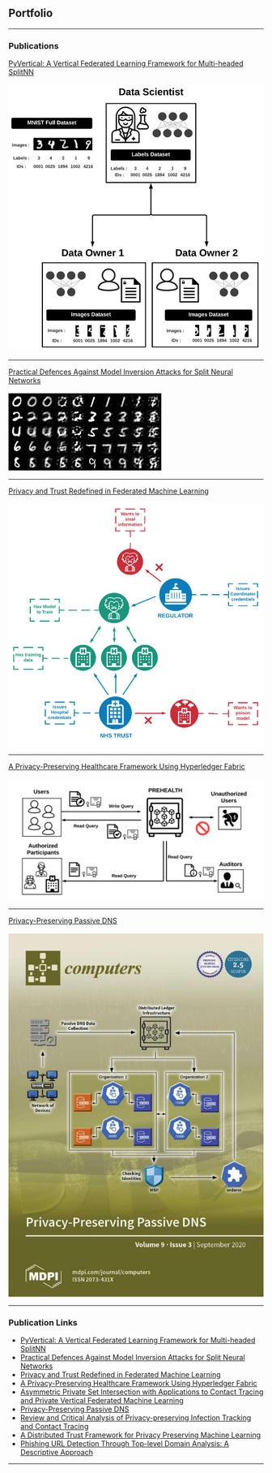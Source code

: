 ## Portfolio

---

### Publications 

[PyVertical: A Vertical Federated Learning Framework for Multi-headed SplitNN](/pyvertical)
<br/><br/>
<picture>
    <source type="images/webp" srcset="/images/PyVertical_architecture.webp" />
    <source type="images/png" srcset="/images/PyVertical_architecture.png" />
    <img class="z-depth-1" src="/images/PyVertical_architecture.png" alt="PyVertical: A Vertical Federated Learning Framework for Multi-headed SplitNN">
</picture>

---
[Practical Defences Against Model Inversion Attacks for Split Neural Networks](/practical_defences)
<br/><br/>
<picture>
    <source type="images/webp" srcset="/images/practical_defences.webp" />
    <source type="images/png" srcset="/images/practical_defences.png" />
    <img class="z-depth-1" src="/images/practical_defences.png" alt="Practical Defences Against Model Inversion Attacks for Split Neural Networks">
</picture>

---
[Privacy and Trust Redefined in Federated Machine Learning](/privacy_and_trust_redefined)
<br/><br/>
<picture>
    <source type="images/webp" srcset="/images/Distributed_PPML.webp" />
    <source type="images/png" srcset="/images/Distributed_PPML.png" />
    <img class="z-depth-1" src="/images/Distributed_PPML.png" alt="Privacy and Trust Redefined in Federated Machine Learning">
</picture>

---
[A Privacy-Preserving Healthcare Framework Using Hyperledger Fabric](/prehealth)
<br/><br/>
<picture>
    <source type="images/webp" srcset="/images/prehealth.webp" />
    <source type="images/png" srcset="/images/prehealth.png" />
    <img class="z-depth-1" src="/images/prehealth.png" alt="A Privacy-Preserving Healthcare Framework Using Hyperledger Fabric">
</picture>

---
[Privacy-Preserving Passive DNS](/preserve_dns)
<br/><br/>
<picture>
    <source type="images/webp" srcset="/images/PRESERVE_DNS_COVER.webp" />
    <source type="images/png" srcset="/images/PRESERVE_DNS_COVER.jpg" />
    <img class="z-depth-1" src="/images/PRESERVE_DNS_COVER.jpg" alt="Privacy-Preserving Passive DNS">
</picture>

---

### Publication Links

- [PyVertical: A Vertical Federated Learning Framework for Multi-headed SplitNN](https://arxiv.org/abs/2104.00489)
- [Practical Defences Against Model Inversion Attacks for Split Neural Networks](https://arxiv.org/abs/2104.05743)
- [Privacy and Trust Redefined in Federated Machine Learning](https://www.mdpi.com/2504-4990/3/2/17)
- [A Privacy-Preserving Healthcare Framework Using Hyperledger Fabric](https://www.mdpi.com/1424-8220/20/22/6587)
- [Asymmetric Private Set Intersection with Applications to Contact Tracing and Private Vertical Federated Machine Learning](https://arxiv.org/abs/2011.09350)
- [Privacy-Preserving Passive DNS](https://www.mdpi.com/2073-431X/9/3/64)
- [Review and Critical Analysis of Privacy-preserving Infection Tracking and Contact Tracing](https://www.frontiersin.org/articles/10.3389/frcmn.2020.583376)
- [A Distributed Trust Framework for Privacy Preserving Machine Learning](https://arxiv.org/abs/2006.02456)
- [Phishing URL Detection Through Top-level Domain Analysis: A Descriptive Approach](https://arxiv.org/abs/2005.06599)






---
